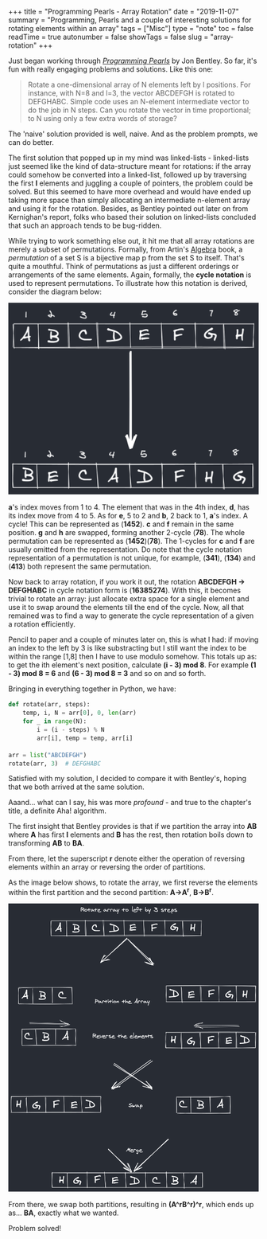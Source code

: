 +++
title = "Programming Pearls - Array Rotation"
date = "2019-11-07"
summary = "Programming, Pearls and a couple of interesting solutions for rotating elements within an array"
tags = ["Misc"]
type = "note"
toc = false
readTime = true
autonumber = false
showTags = false
slug = "array-rotation"
+++

Just began working through
[_Programming Pearls_](https://www.oreilly.com/library/view/programming-pearls-second/9780134498058/)
by Jon Bentley. So far, it's fun with really engaging problems and solutions.
Like this one:

> Rotate a one-dimensional array of N elements left by l positions. For
> instance, with N=8 and l=3, the vector ABCDEFGH is rotated to DEFGHABC. Simple
> code uses an N-element intermediate vector to do the job in N steps. Can you
> rotate the vector in time proportional; to N using only a few extra words of
> storage?

The 'naive' solution provided is well, naive. And as the problem prompts, we can
do better.

The first solution that popped up in my mind was linked-lists - linked-lists
just seemed like the kind of data-structure meant for rotations: if the array
could somehow be converted into a linked-list, followed up by traversing the
first **l** elements and juggling a couple of pointers, the problem could be
solved. But this seemed to have more overhead and would have ended up taking
more space than simply allocating an intermediate n-element array and using it
for the rotation. Besides, as Bentley pointed out later on from Kernighan's
report, folks who based their solution on linked-lists concluded that such an
approach tends to be bug-ridden.

While trying to work something else out, it hit me that all array rotations are
merely a subset of permutations. Formally, from Artin's
[Algebra](https://www.pearson.com/us/higher-education/product/Artin-Algebra-2nd-Edition/9780132413770.html)
book, a _permutation_ of a set S is a bijective map p from the set S to itself.
That's quite a mouthful. Think of permutations as just a different orderings or
arrangements of the same elements. Again, formally, the **cycle notation** is
used to represent permutations. To illustrate how this notation is derived,
consider the diagram below:

![alt text](images/image1.png)

**a**'s index moves from 1 to 4. The element that was in the 4th index, **d**,
has its index move from 4 to 5. As for **e**, 5 to 2 and **b**, 2 back to 1,
**a**'s index. A cycle! This can be represented as (**1452**). **c** and **f**
remain in the same position. **g** and **h** are swapped, forming another
2-cycle (**78**). The whole permutation can be represented as
(**1452**)(**78**). The 1-cycles for **c** and **f** are usually omitted from
the representation. Do note that the cycle notation representation of a
permutation is not unique, for example, (**341**), (**134**) and (**413**) both
represent the same permutation.

Now back to array rotation, if you work it out, the rotation **ABCDEFGH &rarr;
DEFGHABC** in cycle notation form is (**16385274**). With this, it becomes
trivial to rotate an array: just allocate extra space for a single element and
use it to swap around the elements till the end of the cycle. Now, all that
remained was to find a way to generate the cycle representation of a given a
rotation efficiently.

Pencil to paper and a couple of minutes later on, this is what I had: if moving
an index to the left by 3 is like substracting but I still want the index to be
within the range [1,8] then I have to use modulo somehow. This totals up as: to
get the ith element's next position, calculate **(i - 3) mod 8**. For example
**(1 - 3) mod 8 = 6** and **(6 - 3) mod 8 = 3** and so on and so forth.

Bringing in everything together in Python, we have:

```python
def rotate(arr, steps):
    temp, i, N = arr[0], 0, len(arr)
    for _ in range(N):
        i = (i - steps) % N
        arr[i], temp = temp, arr[i]

arr = list("ABCDEFGH")
rotate(arr, 3)  # DEFGHABC
```

Satisfied with my solution, I decided to compare it with Bentley's, hoping that
we both arrived at the same solution.

Aaand... what can I say, his was more _profound_ - and true to the chapter's
title, a definite Aha! algorithm.

The first insight that Bentley provides is that if we partition the array into
**AB** where **A** has first **l** elements and **B** has the rest, then
rotation boils down to transforming **AB** to **BA**.

From there, let the superscript **r** denote either the operation of reversing
elements within an array or reversing the order of partitions.

As the image below shows, to rotate the array, we first reverse the elements
within the first partition and the second partition: **A&rarr;A<sup>r</sup>**,
**B&rarr;B<sup>r</sup>**.

![alt text](images/image2.png)

From there, we swap both partitions, resulting in **(A^rB^r)^r**, which ends up
as... **BA**, exactly what we wanted.

Problem solved!